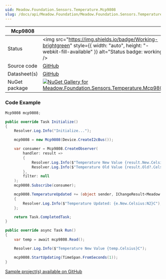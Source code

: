 ```yaml
---
uid: Meadow.Foundation.Sensors.Temperature.Mcp9808
slug: /docs/api/Meadow.Foundation/Meadow.Foundation.Sensors.Temperature.Mcp9808
---
```


| Mcp9808 | |
|--------|--------|
| Status | <img src="https://img.shields.io/badge/Working-brightgreen" style={{ width: "auto", height: "-webkit-fill-available" }} alt="Status badge: working" /> |
| Source code | [GitHub](https://github.com/WildernessLabs/Meadow.Foundation/tree/main/Source/Meadow.Foundation.Peripherals/Sensors.Temperature.Mcp9808) |
| Datasheet(s) | [GitHub](https://github.com/WildernessLabs/Meadow.Foundation/tree/main/Source/Meadow.Foundation.Peripherals/Sensors.Temperature.Mcp9808/Datasheet) |
| NuGet package | <a href="https://www.nuget.org/packages/Meadow.Foundation.Sensors.Temperature.Mcp9808/" target="_blank"><img src="https://img.shields.io/nuget/v/Meadow.Foundation.Sensors.Temperature.Mcp9808.svg?label=Meadow.Foundation.Sensors.Temperature.Mcp9808" alt="NuGet Gallery for Meadow.Foundation.Sensors.Temperature.Mcp9808" /></a> |

### Code Example

```csharp
Mcp9808 mcp9808;

public override Task Initialize()
{
    Resolver.Log.Info("Initialize...");

    mcp9808 = new Mcp9808(Device.CreateI2cBus());

    var consumer = Mcp9808.CreateObserver(
        handler: result =>
        {
            Resolver.Log.Info($"Temperature New Value {result.New.Celsius}C");
            Resolver.Log.Info($"Temperature Old Value {result.Old?.Celsius}C");
        },
        filter: null
    );
    mcp9808.Subscribe(consumer);

    mcp9808.TemperatureUpdated += (object sender, IChangeResult<Meadow.Units.Temperature> e) =>
    {
        Resolver.Log.Info($"Temperature Updated: {e.New.Celsius:N2}C");
    };

    return Task.CompletedTask;
}

public override async Task Run()
{
    var temp = await mcp9808.Read();

    Resolver.Log.Info($"Temperature New Value {temp.Celsius}C");

    mcp9808.StartUpdating(TimeSpan.FromSeconds(1));
}

```

[Sample project(s) available on GitHub](https://github.com/WildernessLabs/Meadow.Foundation/tree/main/Source/Meadow.Foundation.Peripherals/Sensors.Temperature.Mcp9808/Samples/Mcp9808_Sample)

